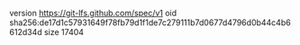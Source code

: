 version https://git-lfs.github.com/spec/v1
oid sha256:de17d1c57931649f78fb79d1f1de7c279111b7d0677d4796d0b44c4b6612d34d
size 17404
